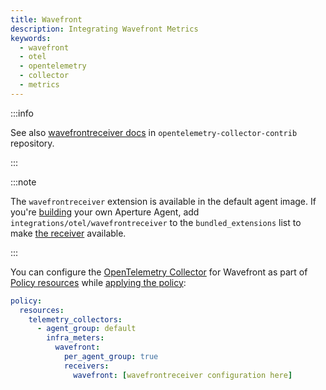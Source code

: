 ```yaml
---
title: Wavefront
description: Integrating Wavefront Metrics
keywords:
  - wavefront
  - otel
  - opentelemetry
  - collector
  - metrics
---
```


:::info

See also [wavefrontreceiver docs][receiver] in `opentelemetry-collector-contrib`
repository.

:::

:::note

The `wavefrontreceiver` extension is available in the default agent image. If
you're [building][build] your own Aperture Agent, add
`integrations/otel/wavefrontreceiver` to the `bundled_extensions` list to make
[the receiver][receiver] available.

:::

You can configure the [OpenTelemetry Collector][opentelemetry-collector] for
Wavefront as part of [Policy resources][policy-resources] while [applying the
policy][applying-policy]:

```yaml
policy:
  resources:
    telemetry_collectors:
      - agent_group: default
        infra_meters:
          wavefront:
            per_agent_group: true
            receivers:
              wavefront: [wavefrontreceiver configuration here]
```

[build]: /reference/aperturectl/build/agent/agent.md
[receiver]:
  https://github.com/open-telemetry/opentelemetry-collector-contrib/tree/main/receiver/wavefrontreceiver
[opentelemetry-collector]: /reference/configuration/spec.md#telemetry-collector
[applying-policy]: /use-cases/use-cases.md
[policy-resources]: /reference/configuration/spec.md#resources
